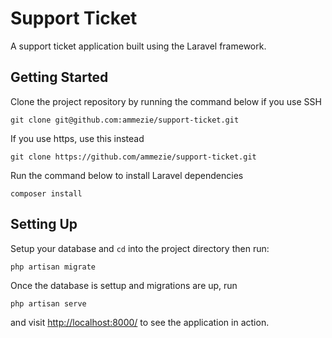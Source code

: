 # Support Ticket

A support ticket application built using the Laravel framework.

## Getting Started

Clone the project repository by running the command below if you use SSH

```git clone git@github.com:ammezie/support-ticket.git```

If you use https, use this instead

```git clone https://github.com/ammezie/support-ticket.git```

Run the command below to install Laravel dependencies 

```composer install```

## Setting Up
Setup your database and `cd` into the project directory then run:

```php artisan migrate```

Once the database is settup and migrations are up, run

```php artisan serve```

and visit [http://localhost:8000/](http://localhost:8000/) to see the application in action.

